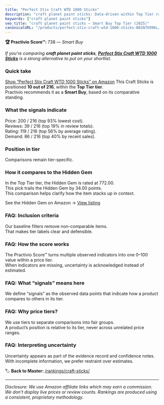 ```yaml
---
title: "Perfect Stix Craft WTD 1000 Sticks"
description: "craft planet paint sticks: Data-driven within Top Tier ranking using the Practivio Score™. Positioned by quality, value, demand, findability, momentum."
keywords: ["craft planet paint sticks"]
seo_title: "craft planet paint sticks — Smart Buy Top Tier (2025)"
canonicalURL: "/products/perfect-stix-craft-wtd-1000-sticks-B01N7U996L/"
---
```


**🏆 Practivio Score™:** 738 — _Smart Buy_


*If you're comparing **craft planet paint sticks**, **[Perfect Stix Craft WTD 1000 Sticks](https://www.amazon.com/dp/B01N7U996L?tag=practivio-20)** is a strong alternative to put on your shortlist.*
### Quick take
[Shop “Perfect Stix Craft WTD 1000 Sticks” on Amazon](https://www.amazon.com/dp/B01N7U996L?tag=practivio-20)
This Craft Sticks is positioned **10 out of 216**, within the **Top Tier tier**.  
Practivio recommends it as a **Smart Buy**, based on its comparative standing.

### What the signals indicate
Price: 200 / 216 (top 93% lowest cost).  
Reviews: 39 / 216 (top 19% in review totals).  
Rating: 119 / 216 (top 56% by average rating).  
Demand: 86 / 216 (top 40% by recent sales).

### Position in tier
Comparisons remain tier-specific.

### How it compares to the Hidden Gem
In the Top Tier tier, the Hidden Gem is rated at 772.00.  
This pick trails the Hidden Gem by 34.00 points.  
This comparison helps clarify how the item stacks up in context.  

See the Hidden Gem on Amazon → [View listing](https://www.amazon.com/dp/B00OBC4CU2?tag=practivio-20)

### FAQ: Inclusion criteria
Our baseline filters remove non-comparable items.  
That makes tier labels clear and defensible.

### FAQ: How the score works
The Practivio Score™ turns multiple observed indicators into one 0–100 value within a price tier.  
When indicators are missing, uncertainty is acknowledged instead of estimated.

### FAQ: What “signals” means here
We define “signals” as the observed data points that indicate how a product compares to others in its tier.

### FAQ: Why price tiers?
We use tiers to separate comparisons into fair groups.  
A product’s position is relative to its tier, never across unrelated price ranges.

### FAQ: Interpreting uncertainty
Uncertainty appears as part of the evidence record and confidence notes.  
With incomplete information, we prefer restraint over estimates.


🏷️ **Back to Master:** [/rankings/craft-sticks/](/rankings/craft-sticks/)

---
_Disclosure: We use Amazon affiliate links which may earn a commission. We don’t display live prices or review counts. Rankings are produced using a consistent, proprietary methodology._
